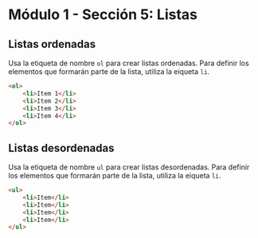 # Módulo 1 - Sección 5: Listas

## Listas ordenadas
Usa la etiqueta de nombre `ol` para crear listas ordenadas. Para definir los elementos que formarán parte de la lista, utiliza la eiqueta `li`.
```html
<ol>
    <li>Item 1</li>
    <li>Item 2</li>
    <li>Item 3</li>
    <li>Item 4</li>
</ol>
```


## Listas desordenadas
Usa la etiqueta de nombre `ul` para crear listas desordenadas. Para definir los elementos que formarán parte de la lista, utiliza la eiqueta `li`.
```html
<ul>
    <li>Item</li>
    <li>Item</li>
    <li>Item</li>
    <li>Item</li>
</ul>
```